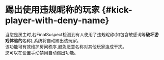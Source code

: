 # 踢出使用违规昵称的玩家 {#kick-player-with-deny-name}

当您是房主时,若FinalSuspect检测到有人使用了违规昵称(如包含敏感词等**破坏游戏体验的**名称),系统将自动踢出该玩家。\
该功能可有效维护房间秩序,避免恶意名称对其他玩家造成干扰。\
您可以在设置手动禁用自动踢出功能。